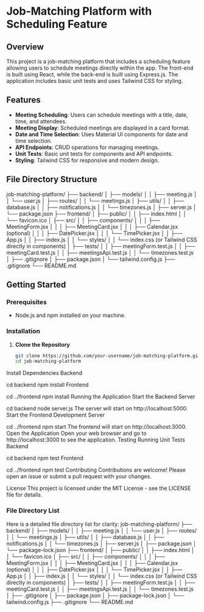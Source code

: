 # Job-Matching Platform with Scheduling Feature

## Overview

This project is a job-matching platform that includes a scheduling feature allowing users to schedule meetings directly within the app. The front-end is built using React, while the back-end is built using Express.js. The application includes basic unit tests and uses Tailwind CSS for styling.

## Features

- **Meeting Scheduling**: Users can schedule meetings with a title, date, time, and attendees.
- **Meeting Display**: Scheduled meetings are displayed in a card format.
- **Date and Time Selection**: Uses Material UI components for date and time selection.
- **API Endpoints**: CRUD operations for managing meetings.
- **Unit Tests**: Basic unit tests for components and API endpoints.
- **Styling**: Tailwind CSS for responsive and modern design.

## File Directory Structure
job-matching-platform/
├── backend/
│ ├── models/
│ │ ├── meeting.js
│ │ └── user.js
│ ├── routes/
│ │ └── meetings.js
│ ├── utils/
│ │ ├── database.js
│ │ ├── notifications.js
│ │ └── timezones.js
│ ├── server.js
│ └── package.json
├── frontend/
│ ├── public/
│ │ ├── index.html
│ │ └── favicon.ico
│ ├── src/
│ │ ├── components/
│ │ │ ├── MeetingForm.jsx
│ │ │ ├── MeetingCard.jsx
│ │ │ ├── Calendar.jsx (optional)
│ │ │ ├── DatePicker.jsx
│ │ │ └── TimePicker.jsx
│ │ ├── App.js
│ │ ├── index.js
│ │ └── styles/
│ │ └── index.css (or Tailwind CSS directly in components)
│ ├── tests/
│ │ ├── meetingForm.test.js
│ │ ├── meetingCard.test.js
│ │ ├── meetingsApi.test.js
│ │ └── timezones.test.js
│ ├── .gitignore
│ ├── package.json
│ └── tailwind.config.js
├── .gitignore
└── README.md



## Getting Started

### Prerequisites

- Node.js and npm installed on your machine.

### Installation

1. **Clone the Repository**

   ```bash
   git clone https://github.com/your-username/job-matching-platform.git
   cd job-matching-platform
Install Dependencies
Backend

cd backend
npm install
Frontend

cd ../frontend
npm install
Running the Application
Start the Backend Server

cd backend
node server.js
The server will start on http://localhost:5000.
Start the Frontend Development Server

cd ../frontend
npm start
The frontend will start on http://localhost:3000.
Open the Application
Open your web browser and go to http://localhost:3000 to see the application.
Testing
Running Unit Tests
Backend

cd backend
npm test
Frontend

cd ../frontend
npm test
Contributing
Contributions are welcome! Please open an issue or submit a pull request with your changes.

License
This project is licensed under the MIT License - see the LICENSE file for details.



### File Directory List

Here is a detailed file directory list for clarity:
job-matching-platform/
├── backend/
│ ├── models/
│ │ ├── meeting.js
│ │ └── user.js
│ ├── routes/
│ │ └── meetings.js
│ ├── utils/
│ │ ├── database.js
│ │ ├── notifications.js
│ │ └── timezones.js
│ ├── server.js
│ ├── package.json
│ └── package-lock.json
├── frontend/
│ ├── public/
│ │ ├── index.html
│ │ └── favicon.ico
│ ├── src/
│ │ ├── components/
│ │ │ ├── MeetingForm.jsx
│ │ │ ├── MeetingCard.jsx
│ │ │ ├── Calendar.jsx (optional)
│ │ │ ├── DatePicker.jsx
│ │ │ └── TimePicker.jsx
│ │ ├── App.js
│ │ ├── index.js
│ │ └── styles/
│ │ └── index.css (or Tailwind CSS directly in components)
│ ├── tests/
│ │ ├── meetingForm.test.js
│ │ ├── meetingCard.test.js
│ │ ├── meetingsApi.test.js
│ │ └── timezones.test.js
│ ├── .gitignore
│ ├── package.json
│ ├── package-lock.json
│ └── tailwind.config.js
├── .gitignore
└── README.md
